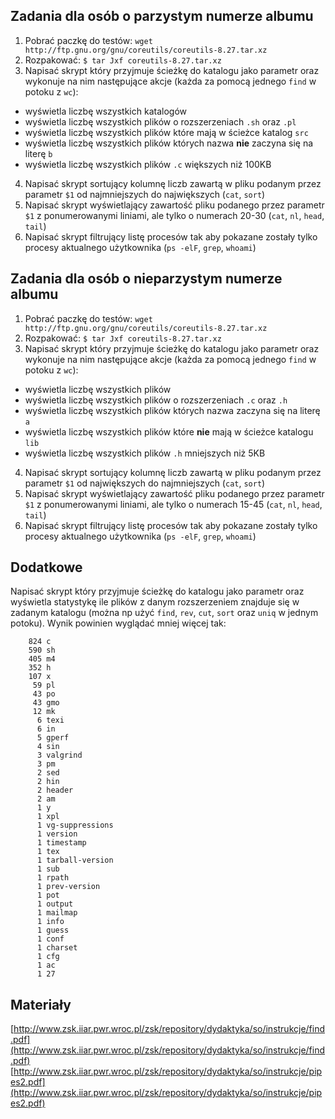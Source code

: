 ## Zadania dla osób o parzystym numerze albumu

1. Pobrać paczkę do testów: `wget http://ftp.gnu.org/gnu/coreutils/coreutils-8.27.tar.xz`
2. Rozpakować: `$ tar Jxf coreutils-8.27.tar.xz`
3. Napisać skrypt który przyjmuje ścieżkę do katalogu jako parametr oraz wykonuje na nim następujące akcje (każda za pomocą jednego `find` w potoku z `wc`):
  * wyświetla liczbę wszystkich katalogów
  * wyświetla liczbę wszystkich plików o rozszerzeniach `.sh` oraz `.pl`
  * wyświetla liczbę wszystkich plików które mają w ścieżce katalog `src`
  * wyświetla liczbę wszystkich plików których nazwa **nie** zaczyna się na literę `b`
  * wyświetla liczbę wszystkich plików `.c` większych niż 100KB
4. Napisać skrypt sortujący kolumnę liczb zawartą w pliku podanym przez parametr `$1` od najmniejszych do największych (`cat`, `sort`)
5. Napisać skrypt wyświetlający zawartość pliku podanego przez parametr `$1` z ponumerowanymi liniami, ale tylko o numerach 20-30 (`cat`, `nl`, `head`, `tail`)
6. Napisać skrypt filtrujący listę procesów tak aby pokazane zostały tylko procesy aktualnego użytkownika (`ps -elF`, `grep`, `whoami`)

## Zadania dla osób o nieparzystym numerze albumu

1. Pobrać paczkę do testów: `wget http://ftp.gnu.org/gnu/coreutils/coreutils-8.27.tar.xz`
2. Rozpakować: `$ tar Jxf coreutils-8.27.tar.xz`
3. Napisać skrypt który przyjmuje ścieżkę do katalogu jako parametr oraz wykonuje na nim następujące akcje (każda za pomocą jednego `find` w potoku z `wc`):
  * wyświetla liczbę wszystkich plików
  * wyświetla liczbę wszystkich plików o rozszerzeniach `.c` oraz `.h`
  * wyświetla liczbę wszystkich plików których nazwa zaczyna się na literę `a`
  * wyświetla liczbę wszystkich plików które **nie** mają w ścieżce katalogu `lib`
  * wyświetla liczbę wszystkich plików `.h` mniejszych niż 5KB
4. Napisać skrypt sortujący kolumnę liczb zawartą w pliku podanym przez parametr `$1` od największych do najmniejszych (`cat`, `sort`)
5. Napisać skrypt wyświetlający zawartość pliku podanego przez parametr `$1` z ponumerowanymi liniami, ale tylko o numerach 15-45 (`cat`, `nl`, `head`, `tail`)
6. Napisać skrypt filtrujący listę procesów tak aby pokazane zostały tylko procesy aktualnego użytkownika (`ps -elF`, `grep`, `whoami`) 
  
## Dodatkowe

Napisać skrypt który przyjmuje ścieżkę do katalogu jako parametr oraz wyświetla statystykę ile plików z danym rozszerzeniem znajduje się w zadanym katalogu (można np użyć `find`, `rev`, `cut`, `sort` oraz `uniq` w jednym potoku). Wynik powinien wyglądać mniej więcej tak:

```
    824 c
    590 sh
    405 m4
    352 h
    107 x
     59 pl
     43 po
     43 gmo
     12 mk
      6 texi
      6 in
      5 gperf
      4 sin
      3 valgrind
      3 pm
      2 sed
      2 hin
      2 header
      2 am
      1 y
      1 xpl
      1 vg-suppressions
      1 version
      1 timestamp
      1 tex
      1 tarball-version
      1 sub
      1 rpath
      1 prev-version
      1 pot
      1 output
      1 mailmap
      1 info
      1 guess
      1 conf
      1 charset
      1 cfg
      1 ac
      1 27
```

## Materiały

[http://www.zsk.iiar.pwr.wroc.pl/zsk/repository/dydaktyka/so/instrukcje/find.pdf](http://www.zsk.iiar.pwr.wroc.pl/zsk/repository/dydaktyka/so/instrukcje/find.pdf)
[http://www.zsk.iiar.pwr.wroc.pl/zsk/repository/dydaktyka/so/instrukcje/pipes2.pdf](http://www.zsk.iiar.pwr.wroc.pl/zsk/repository/dydaktyka/so/instrukcje/pipes2.pdf)
